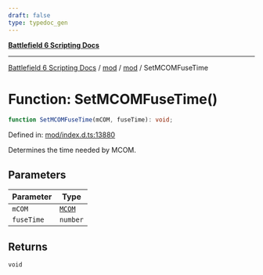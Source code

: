 ```yaml
---
draft: false
type: typedoc_gen
---
```


[**Battlefield 6 Scripting Docs**](../../../_index.md)

***

[Battlefield 6 Scripting Docs](../../../_index.md) / [mod](../../_index.md) / [mod](../_index.md) / SetMCOMFuseTime

# Function: SetMCOMFuseTime()

```ts
function SetMCOMFuseTime(mCOM, fuseTime): void;
```

Defined in: [mod/index.d.ts:13880](https://github.com/battlefield-portal-community/portal-docs/blob/ff09b2690670f74de7e97198022e5a97ff1161ff/generators/santiago/mod/index.d.ts#L13880)

Determines the time needed by MCOM.

## Parameters

| Parameter | Type |
| ------ | ------ |
| `mCOM` | [`MCOM`](../MCOM/_index.md) |
| `fuseTime` | `number` |

## Returns

`void`
